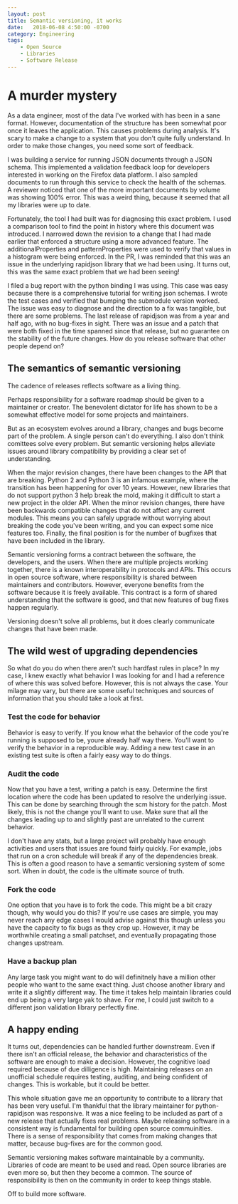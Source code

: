```yaml
---
layout: post
title: Semantic versioning, it works
date:   2018-06-08 4:50:00 -0700
category: Engineering
tags:
    - Open Source
    - Libraries
    - Software Release
---
```


# A murder mystery

As a data engineer, most of the data I've worked with has been in a sane format.
However, documentation of the structure has been somewhat poor once it leaves the application.
This causes problems during analysis.
It's scary to make a change to a system that you don't quite fully understand.
In order to make those changes, you need some sort of feedback.

I was building a service for running JSON documents through a JSON schema.
This implemented a validation feedback loop for developers interested in working on the Firefox data platform.
I also sampled documents to run through this service to check the health of the schemas.
A reviewer noticed that one of the more important documents by volume was showing 100% error.
This was a weird thing, because it seemed that all my libraries were up to date.

Fortunately, the tool I had built was for diagnosing this exact problem.
I used a comparison tool to find the point in history where this document was introduced.
I narrowed down the revision to a change that I had made earlier that enforced a structure using a more advanced feature.
The additionalProperties and patternProperties were used to verify that values in a histogram were being enforced.
In the PR, I was reminded that this was an issue in the underlying rapidjson library that we had been using.
It turns out, this was the same exact problem that we had been seeing!

I filed a bug report with the python binding I was using.
This case was easy because there is a comprehensive tutorial for writing json schemas.
I wrote the test cases and verified that bumping the submodule version worked.
The issue was easy to diagnose and the direction to a fix was tangible, but there are some problems.
The last release of rapidjson was from a year and half ago, with no bug-fixes in sight.
There was an issue and a patch that were both fixed in the time spanned since that release, but no guarantee on the stability of the future changes.
How do you release software that other people depend on?

## The semantics of semantic versioning

The cadence of releases reflects software as a living thing.

Perhaps responsibility for a software roadmap should be given to a maintainer or creator.
The benevolent dictator for life has shown to be a somewhat effective model for some projects and maintainers.

But as an ecosystem evolves around a library, changes and bugs become part of the problem.
A single person can't do everything.
I also don't think comittees solve every problem.
But semantic versioning helps alleviate issues around library compatibility by providing a clear set of understanding.

When the major revision changes, there have been changes to the API that are breaking.
Python 2 and Python 3 is an infamous example, where the transition has been happening for over 10 years.
However, new libraries that do not support python 3 help break the mold, making it difficult to start a new project in the older API.
When the minor revision changes, there have been backwards compatible changes that do not affect any current modules.
This means you can safely upgrade without worrying about breaking the code you've been writing, and you can expect some nice features too.
Finally, the final position is for the number of bugfixes that have been included in the library.

Semantic versioning forms a contract between the software, the developers, and the users.
When there are multiple projects working together, there is a known interoperability in protocols and APIs.
This occurs in open source software, where responsibility is shared between maintainers and contributors.
However, everyone benefits from the software because it is freely available.
This contract is a form of shared understanding that the software is good, and that new features of bug fixes happen regularly.

Versioning doesn't solve all problems, but it does clearly communicate changes that have been made.

## The wild west of upgrading dependencies

So what do you do when there aren't such hardfast rules in place?
In my case, I knew exactly what behavior I was looking for and I had a reference of where this was solved before.
However, this is not always the case.
Your milage may vary, but there are some useful techniques and sources of information that you should take a look at first.

### Test the code for behavior

Behavior is easy to verify.
If you know what the behavior of the code you're running is supposed to be, youre already half way there.
You'll want to verify the behavior in a reproducible way.
Adding a new test case in an existing test suite is often a fairly easy way to do things.

### Audit the code
Now that you have a test, writing a patch is easy.
Determine the first location where the code has been updated to resolve the underlying issue.
This can be done by searching through the scm history for the patch.
Most likely, this is not the change you'll want to use.
Make sure that all the changes leading up to and slightly past are unrelated to the current behavior.

I don't have any stats, but a large project will probably have enough activities and users that issues are found fairly quickly.
For example, jobs that run on a cron schedule will break if any of the dependencies break.
This is often a good reason to have a semantic versioning system of some sort.
When in doubt, the code is the ultimate source of truth.

### Fork the code

One option that you have is to fork the code.
This might be a bit crazy though, why would you do this?
If you're use cases are simple, you may never reach any edge cases
I would advise against this though unless you have the capacity to fix bugs as they crop up.
However, it may be worthwhile creating a small patchset, and eventually propagating those changes upstream.

### Have a backup plan

Any large task you might want to do will definitnely have a million other people who want to the same exact thing.
Just choose another library and write it a slightly different way.
The time it takes help maintain libraries could end up being a very large yak to shave.
For me, I could just switch to a different json validation library perfectly fine.

## A happy ending

It turns out, dependencies can be handled further downstream.
Even if there isn't an official release, the behavior and characteristics of the software are enough to make a decision.
However, the cognitive load required because of due dilligence is high.
Maintaining releases on an unofficial schedule requires testing, auditing, and being confident of changes.
This is workable, but it could be better.

This whole situation gave me an opportunity to contribute to a library that has been very useful.
I'm thankful that the library maintainer for python-rapidjson was responsive.
It was a nice feeling to be included as part of a new release that actually fixes real problems.
Maybe releasing software in a consistent way is fundamental for building open source commuinities.
There is a sense of responsibility that comes from making changes that matter, because bug-fixes are for the common good.

Semantic versioning makes software maintainable by a community.
Libraries of code are meant to be used and read.
Open source libraries are even more so, but then they become a common.
The source of responsibility is then on the community in order to keep things stable.

Off to build more software.